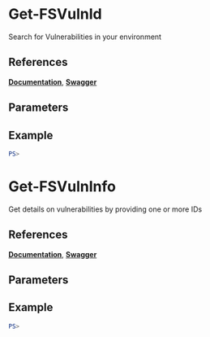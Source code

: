 # Get-FSVulnId
Search for Vulnerabilities in your environment

## References
**[Documentation]()**, **[Swagger]()**

## Parameters

## Example
```powershell
PS>
```

# Get-FSVulnInfo
Get details on vulnerabilities by providing one or more IDs

## References
**[Documentation]()**, **[Swagger]()**

## Parameters

## Example
```powershell
PS>
```